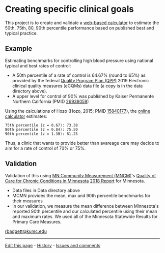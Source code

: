 # Creating specific clinical goals

This project is to create and validate a [web-based calculator](http://qitools.github.io/benchmarking/) to estimate the 50th, 75th, 80, 90th percentile performance based on published best and typical practice.

## Example
Estimating benchmarks for controlling high blood pressure using national typical and best rates of control:
* A 50th percentile of a rate of control is 64.67% (round to 65%) as provided by the federal [Quality Program Plan (QPP)](https://qpp.cms.gov/mips/explore-measures/quality-measures?search=pressure) 2019 Electronic clinical quality measures (eCQMs) data file (a copy is in the data directory above).
* A upper level for control of 90% was published by Kaiser Permanente Northern California (PMID [26939059](http://pubmed.gov/26939059)) 

Using the calculations of Hozo (Hozo, 2015; PMID [15840177](http://pubmed.gov/15840177)), the [online calculator](http://qitools.github.io/benchmarking/) estimates:
```
75th percentile (z = 0.67): 73.38
80th percentile (z = 0.84): 75.50
90th percentile (z = 1.30): 81.25
```
Thus, a clinic that wants to provide better than avareage care may decide to aim for a rate of control of 70% or 75%.

## Validation
Validation of this using [MN Community Measurement (MNCM)](https://mncm.org/reports-and-websites/reports-and-data/health-care-quality-report/)'s [Quality of Care for Chronic Conditions in Minnesota](https://mncm.org/reports-and-websites/reports-and-data/quality-of-care-for-chronic-conditions-in-minnesota/) [2018 Report](http://mncm.org/wp-content/uploads/2019/03/mncm-quality-report-2019.pdf) for Minnesota.
* Data files in Data directory above
* MCMN provides the mean, max and 90th percentile benchmarks for their measures
* In our validation, we measure the mean difference between Minnesota's reported 90th percentile and our calculated percentile using their mean and maximum rates. We used all of the Minnesota Statewide Results for Primary Care Measures.
  
rbadgett@kumc.edu

-------------------------------

[Edit this page](../../edit/master/README.md) - [History](../../commits/master/README.md)  - 
[Issues and comments](../../issues?q=is%3Aboth+is%3Aissue)
